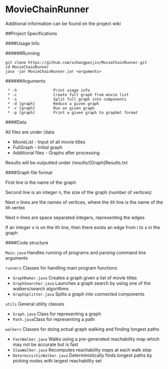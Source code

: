 MovieChainRunner
================

Additional information can be found on the project wiki

##Project Specifications

####Usage Info

######Running
```
git clone https://github.com/xzhangpeijin/MovieChainRunner.git
cd MovieChainRunner
java -jar MovieChainRunner.jar <arguments>
```

######Arguments

```
 * -h                Print usage info
 * -c                Create full graph from movie list
 * -s                Split full graph into components
 * -d [graph]        Reduce a given graph
 * -r [graph]        Run on given graph
 * -p [graph]        Print a given graph to graphml format
```

####Data

All files are under /data

* MovieList - Input of all movie titles
* FullGraph - Initial graph 
* Additional files - Graphs after processing

Results will be outputted under /results/[Graph]Results.txt

####Graph file format

First line is the name of the graph

Second line is an integer n, the size of the graph (number of vertices)

Next n lines are the names of vertices, where the ith line is the name of the ith vertex

Next n lines are space separated integers, representing the edges

If an integer x is on the ith line, then there exists an edge from i to x in the graph

####Code structure

`Main.java` Handles running of programs and parsing command line arguments

`runners` Classes for handling main program functions
*  `GraphMaker.java` Creates a graph given a list of movie titles
*  `GraphSearcher.java` Launches a graph search by using one of the walkers/search algorithms 
*  `GraphSplitter.java` Splits a graph into connected components

`utils` General utility classes
*  `Graph.java` Class for representing a graph
*  `Path.java`Class for representing a path

`walkers` Classes for doing actual graph walking and finding longest paths
*  `FastWalker.java` Walks using a pre-generated reachability map which may not be accurate but is fast
*  `SlowWalker.java` Recomputes reachability maps at each walk step
*  `DeterministicWalker.java` Deterministically finds longest paths by picking nodes with largest reachability set
